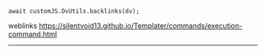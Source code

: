 
```dataviewjs
await customJS.DvUtils.backlinks(dv);
```
weblinks https://silentvoid13.github.io/Templater/commands/execution-command.html
___
